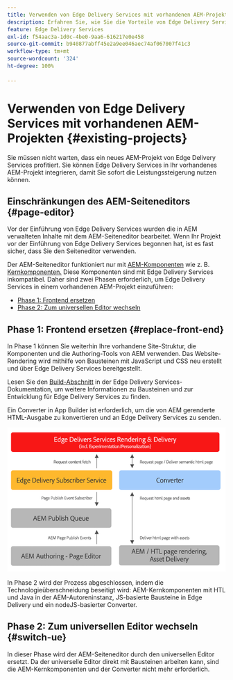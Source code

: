 ```yaml
---
title: Verwenden von Edge Delivery Services mit vorhandenen AEM-Projekten
description: Erfahren Sie, wie Sie die Vorteile von Edge Delivery Services für Ihre vorhandenen AEM-Projekte nutzen können.
feature: Edge Delivery Services
exl-id: f54aac3a-1d0c-4be0-9aa6-616217e0e458
source-git-commit: b940877abff45e2a9ee046aec74af067007f41c3
workflow-type: tm+mt
source-wordcount: '324'
ht-degree: 100%

---
```



# Verwenden von Edge Delivery Services mit vorhandenen AEM-Projekten {#existing-projects}

Sie müssen nicht warten, dass ein neues AEM-Projekt von Edge Delivery Services profitiert. Sie können Edge Delivery Services in Ihr vorhandenes AEM-Projekt integrieren, damit Sie sofort die Leistungssteigerung nutzen können.

## Einschränkungen des AEM-Seiteneditors {#page-editor}

Vor der Einführung von Edge Delivery Services wurden die in AEM verwalteten Inhalte mit dem AEM-Seiteneditor bearbeitet. Wenn Ihr Projekt vor der Einführung von Edge Delivery Services begonnen hat, ist es fast sicher, dass Sie den Seiteneditor verwenden.

Der AEM-Seiteneditor funktioniert nur mit [AEM-Komponenten](/help/implementing/developing/components/overview.md) wie z. B. [Kernkomponenten.](https://experienceleague.adobe.com/docs/experience-manager-core-components/using/introduction.html?lang=de) Diese Komponenten sind mit Edge Delivery Services inkompatibel. Daher sind zwei Phasen erforderlich, um Edge Delivery Services in einem vorhandenen AEM-Projekt einzuführen:

* [Phase 1: Frontend ersetzen](#replace-front-end)
* [Phase 2: Zum universellen Editor wechseln](#switch-ue)

## Phase 1: Frontend ersetzen {#replace-front-end}

In Phase 1 können Sie weiterhin Ihre vorhandene Site-Struktur, die Komponenten und die Authoring-Tools von AEM verwenden. Das Website-Rendering wird mithilfe von Bausteinen mit JavaScript und CSS neu erstellt und über Edge Delivery Services bereitgestellt.

Lesen Sie den [Build-Abschnitt](/help/edge/developer/block-collection.md) in der Edge Delivery Services-Dokumentation, um weitere Informationen zu Bausteinen und zur Entwicklung für Edge Delivery Services zu finden.

Ein Converter in App Builder ist erforderlich, um die von AEM gerenderte HTML-Ausgabe zu konvertieren und an Edge Delivery Services zu senden.

![Der Inhalts-Converter im Veröffentlichungsfluss](assets/content-converter.png)

In Phase 2 wird der Prozess abgeschlossen, indem die Technologieüberschneidung beseitigt wird: AEM-Kernkomponenten mit HTL und Java in der AEM-Autoreninstanz, JS-basierte Bausteine in Edge Delivery und ein nodeJS-basierter Converter.

## Phase 2: Zum universellen Editor wechseln {#switch-ue}

In dieser Phase wird der AEM-Seiteneditor durch den universellen Editor ersetzt. Da der universelle Editor direkt mit Bausteinen arbeiten kann, sind die AEM-Kernkomponenten und der Converter nicht mehr erforderlich.
